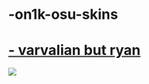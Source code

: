 # -on1k-osu-skins
# [- varvalian but ryan](https://waa.ai/orQV)
![](https://osu.ppy.sh/ss/13047136)
